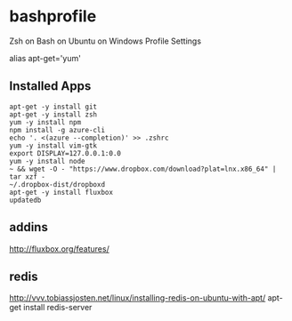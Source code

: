 # bashprofile
Zsh on Bash on Ubuntu on Windows Profile Settings

alias apt-get='yum' 

## Installed Apps
```
apt-get -y install git
apt-get -y install zsh
yum -y install npm
npm install -g azure-cli
echo '. <(azure --completion)' >> .zshrc
yum -y install vim-gtk
export DISPLAY=127.0.0.1:0.0
yum -y install node
~ && wget -O - "https://www.dropbox.com/download?plat=lnx.x86_64" | tar xzf -
~/.dropbox-dist/dropboxd
apt-get -y install fluxbox 
updatedb
```

## addins
http://fluxbox.org/features/

## redis
http://vvv.tobiassjosten.net/linux/installing-redis-on-ubuntu-with-apt/
apt-get install redis-server
